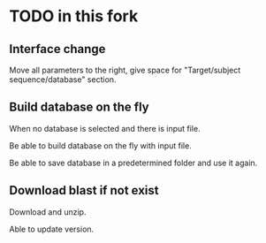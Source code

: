 # TODO in this fork

## Interface change

Move all parameters to the right, give space for "Target/subject sequence/database" section.

## Build database on the fly

When no database is selected and there is input file.

Be able to build database on the fly with input file.

Be able to save database in a predetermined folder and use it again.

## Download blast if not exist

Download and unzip.

Able to update version.
